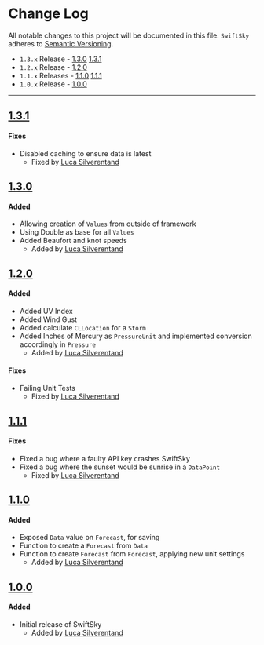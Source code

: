 # Change Log
All notable changes to this project will be documented in this file.
`SwiftSky` adheres to [Semantic Versioning](http://semver.org/).

- `1.3.x` Release - [1.3.0](#130) [1.3.1](#131)
- `1.2.x` Release - [1.2.0](#120)
- `1.1.x` Releases - [1.1.0](#110) [1.1.1](#111)
- `1.0.x` Release - [1.0.0](#100)

---

## [1.3.1](https://github.com/appcompany/SwiftSky/releases/tag/1.3.1)

#### Fixes
- Disabled caching to ensure data is latest
  - Fixed by [Luca Silverentand](https://github.com/lucasilverentand)

## [1.3.0](https://github.com/appcompany/SwiftSky/releases/tag/1.3.0)

#### Added
- Allowing creation of `Values` from outside of framework
- Using Double as base for all `Values`
- Added Beaufort and knot speeds
  - Added by [Luca Silverentand](https://github.com/lucasilverentand)

## [1.2.0](https://github.com/appcompany/SwiftSky/releases/tag/1.2.0)

#### Added
- Added UV Index
- Added Wind Gust
- Added calculate `CLLocation` for a `Storm`
- Added Inches of Mercury as `PressureUnit` and implemented conversion accordingly in `Pressure`
  - Added by [Luca Silverentand](https://github.com/lucasilverentand)

#### Fixes
- Failing Unit Tests
  - Fixed by [Luca Silverentand](https://github.com/lucasilverentand)

## [1.1.1](https://github.com/appcompany/SwiftSky/releases/tag/1.1.1)

#### Fixes
- Fixed a bug where a faulty API key crashes SwiftSky
- Fixed a bug where the sunset would be sunrise in a `DataPoint`
    - Fixed by [Luca Silverentand](https://github.com/lucasilverentand)

## [1.1.0](https://github.com/appcompany/SwiftSky/releases/tag/1.1.0)

#### Added
- Exposed `Data` value on `Forecast`, for saving
- Function to create a `Forecast` from `Data`
- Function to create `Forecast` from `Forecast`, applying new unit settings
  - Added by [Luca Silverentand](https://github.com/lucasilverentand)


## [1.0.0](https://github.com/appcompany/SwiftSky/releases/tag/1.0.0)

#### Added
- Initial release of SwiftSky
  - Added by [Luca Silverentand](https://github.com/lucasilverentand)
